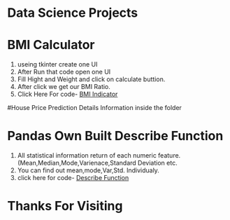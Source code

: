# Data Science Projects

# BMI Calculator
1. useing  tkinter create one UI
2. After Run that code open one UI
3. Fill Hight and Weight and click on calculate buttion.
4. After click we get our BMI Ratio.
5. Click Here For code-
[BMI Indicator](BMI_Indicator/bmi.py)

#House Price Prediction
 Details Information inside the folder

# Pandas Own Built Describe Function
1. All statistical information return of each numeric feature.(Mean,Median,Mode,Varienace,Standard Deviation etc.
2. You can find out mean,mode,Var,Std. Individualy.
3. click here for code- [Describe Function](Pandas_describe_function_own_built/Pandas_describe_function_self_made.ipynb)

# Thanks For Visiting
